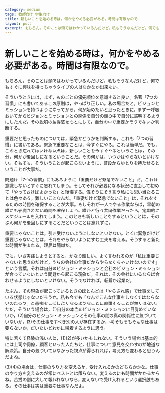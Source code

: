 ```yaml
---
category: medium
tags: 教師向け 学生向け
title: 新しいことを始める時は，何かをやめる必要がある。時間は有限なので。
layout: post
excerpt: もちろん，そのことは頭ではわかっているんだけど，私もそうなんだけど，何でもすぐに興味を持っちゃうタイプの人はなかなか出来ない。
---
```

# 新しいことを始める時は，何かをやめる必要がある。時間は有限なので。

もちろん，そのことは頭ではわかっているんだけど，私もそうなんだけど，何でもすぐに興味を持っちゃうタイプの人はなかなか出来ない。

そういうときには，まず，ものごとの優先順位を意識すると良い。名著「7つの習慣」にも書いてあるこの原則は，やっぱり正しい。私の場合だと，ビジョンとミッションを持つようになってから，何か始めたいと思ったときに，まず一呼吸おいてからビジョンとミッションとの関係を自分の頭の中で自分に説明するようにしたんだ。その説明の納得感をもとにして，自分の中で重要かそうでないか判断する。

重要だと思ったものについては，緊急かどうかを判断する。これも「7つの習慣」に書いてある。緊急で重要なことは，今すぐにやる。これは簡単だ。でも，このとき忘れてはいけない点は，新しいことを今すぐやるということは，その分，何かが後回しになるということだ。その何かは，いつかはやらないといけない。そもそも，そういうことが起こらないように，普段からゆとりを持たせるということが大事だ。

問題は「7つの習慣」にもあるように「重要だけど緊急でないこと」だ。これは意識しないとすぐに忘れてしまう。そしてそれが必要になる状況に直面して初めて「やっておけばよかった」と後悔する。偉そうにそう言う私にも思い当たることは色々ある。難しいことなんだ。「重要だけど緊急でないこと」は，それをするための時間を確保することが大事。もしそれが一人でやる作業ならば，早朝の誰にも邪魔されない時間を確保しよう。誰かと行う共同作業だったら，定期的にスケジュールを入れてしまう。このときも新しいことをするということは，そのぶん何かを後回しにすることだということは忘れずに。

重要じゃないことは，引き受けないようにしないといけない。とくに緊急だけど重要じゃないことは，それをやらないようにすむ工夫を考える。そうすると新たな時間が生まれる。理屈は簡単だ。

でも，いざ実践しようとすると，かなり難しい。よく言われるのが「私は重要じゃないと思うのだけど，うちの会社の仕事だからやらなくちゃいけないのです」という言葉。それは自分のビジョン・ミッションと会社のビジョン・ミッションが合っていないという問題から起こる現象だ。それは，その会社にいるならば合わせるようにしないといけない。そうでなければ，転職か起業だ。

たぶん，その現象が起こっているときのほとんどは「やらされ感」で仕事をしている状態じゃないだろうか。私も今でも「なんでこんな仕事をしなくてはならないのだろう」と愚痴をこぼしたくなるようなことに直面することが無くはない。ただ，そういう場合は，(1)自分の本当のビジョン・ミッションに目覚めていないか，(2)自分のビジョン・ミッションとその仕事の間の真の関係性に気づいていないか，(3)その仕事をすべき別の人が存在するか，(4)そもそもそんな仕事は要らないか，だいたいどれかに帰着するように思う。

特に若くて経験の浅い人は，(1)(2)が多いかもしれない。そういう場合は基本的には上司や同僚，顧客といった人たちと，仕事について意見を交わすのが地道な解決策。自分の気づいていなかった視点が得られれば，考え方も変わると思うんだよね。

(3)(4)の場合は，仕事のやり方を変えるか，受け入れるかのどちらかかな。仕事のやり方を変えるのが常にベストとは限らない。変えるのにも時間がかかるからね。苦労の割に大して報われないなら，変えないで受け入れるという選択肢もある。その仕事は実は重要な仕事なんだよ。
